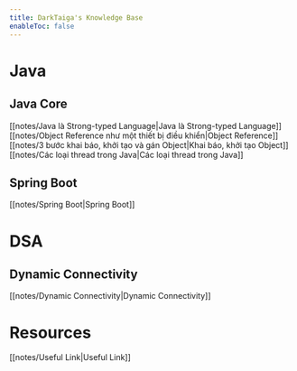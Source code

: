 ```yaml
---
title: DarkTaiga's Knowledge Base
enableToc: false
---
```


# Java
## Java Core
[[notes/Java là Strong-typed Language|Java là Strong-typed Language]]
[[notes/Object Reference như một thiết bị điều khiển|Object Reference]]
[[notes/3 bước khai báo, khởi tạo và gán Object|Khai báo, khởi tạo Object]]
[[notes/Các loại thread trong Java|Các loại thread trong Java]]

## Spring Boot
[[notes/Spring Boot|Spring Boot]]

# DSA
## Dynamic Connectivity
[[notes/Dynamic Connectivity|Dynamic Connectivity]]
# Resources

[[notes/Useful Link|Useful Link]]


